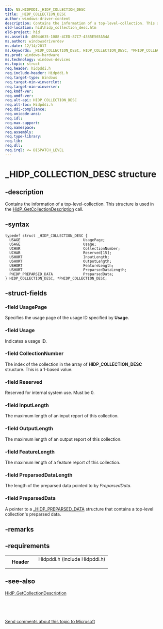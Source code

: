 ```yaml
---
UID: NS.HIDPDDI._HIDP_COLLECTION_DESC
title: _HIDP_COLLECTION_DESC
author: windows-driver-content
description: Contains the information of a top-level-collection. This structure is used in the HidP_GetCollectionDescription call.
old-location: hid\hidp_collection_desc.htm
old-project: hid
ms.assetid: 4B044635-1088-4CED-87C7-4385E565A54A
ms.author: windowsdriverdev
ms.date: 12/14/2017
ms.keywords: _HIDP_COLLECTION_DESC, HIDP_COLLECTION_DESC, *PHIDP_COLLECTION_DESC, PHIDP_COLLECTION_DESC
ms.prod: windows-hardware
ms.technology: windows-devices
ms.topic: struct
req.header: hidpddi.h
req.include-header: Hidpddi.h
req.target-type: Windows
req.target-min-winverclnt: 
req.target-min-winversvr: 
req.kmdf-ver: 
req.umdf-ver: 
req.alt-api: HIDP_COLLECTION_DESC
req.alt-loc: Hidpddi.h
req.ddi-compliance: 
req.unicode-ansi: 
req.idl: 
req.max-support: 
req.namespace: 
req.assembly: 
req.type-library: 
req.lib: 
req.dll: 
req.irql: <= DISPATCH_LEVEL
---
```


# _HIDP_COLLECTION_DESC structure



## -description
Contains the information of a top-level-collection. This structure is used in the <a href="hid.hidp_getcollectiondescription">HidP_GetCollectionDescription</a> call.



## -syntax

````
typedef struct _HIDP_COLLECTION_DESC {
  USAGE                             UsagePage;
  USAGE                             Usage;
  UCHAR                             CollectionNumber;
  UCHAR                             Reserved[15];
  USHORT                            InputLength;
  USHORT                            OutputLength;
  USHORT                            FeatureLength;
  USHORT                            PreparsedDataLength;
  PHIDP_PREPARSED_DATA              PreparsedData;
} HIDP_COLLECTION_DESC, *PHIDP_COLLECTION_DESC;
````


## -struct-fields

### -field UsagePage

Specifies the usage page of the usage ID specified by <b>Usage</b>.


### -field Usage

Indicates a usage ID.


### -field CollectionNumber

The index of the collection in the array of  <b>HIDP_COLLECTION_DESC</b> structure. This is a 1-based value.


### -field Reserved

Reserved for internal system use. Must be 0.


### -field InputLength

The maximum length of an input report of this collection.


### -field OutputLength

The maximum length of an output report of this collection.


### -field FeatureLength

The maximum length of a feature report of this collection.


### -field PreparsedDataLength

The length of the preparsed data pointed to by <i>PreparsedData</i>.


### -field PreparsedData

A pointer to a <a href="https://msdn.microsoft.com/library/windows/hardware/ff543586">_HIDP_PREPARSED_DATA</a> structure that contains a top-level collection's preparsed data.


## -remarks


## -requirements
<table>
<tr>
<th width="30%">
Header

</th>
<td width="70%">
<dl>
<dt>Hidpddi.h (include Hidpddi.h)</dt>
</dl>
</td>
</tr>
</table>

## -see-also
<dl>
<dt>
<a href="hid.hidp_getcollectiondescription">HidP_GetCollectionDescription</a>
</dt>
</dl>
 

 

<a href="mailto:wsddocfb@microsoft.com?subject=Documentation%20feedback [hid\hid]:%20HIDP_COLLECTION_DESC structure%20 RELEASE:%20(12/14/2017)&amp;body=%0A%0APRIVACY STATEMENT%0A%0AWe use your feedback to improve the documentation. We don't use your email address for any other purpose, and we'll remove your email address from our system after the issue that you're reporting is fixed. While we're working to fix this issue, we might send you an email message to ask for more info. Later, we might also send you an email message to let you know that we've addressed your feedback.%0A%0AFor more info about Microsoft's privacy policy, see http://privacy.microsoft.com/en-us/default.aspx." title="Send comments about this topic to Microsoft">Send comments about this topic to Microsoft</a>

